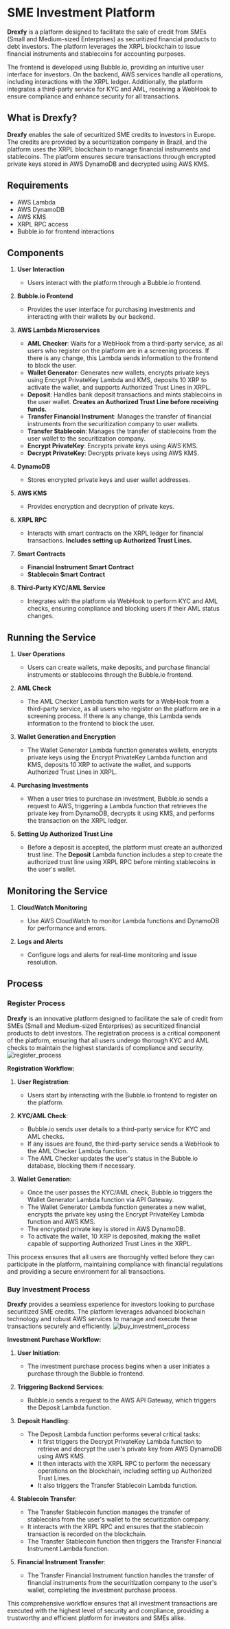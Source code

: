 # SME Investment Platform

**Drexfy** is a platform designed to facilitate the sale of credit from SMEs (Small and Medium-sized Enterprises) as securitized financial products to debt investors. The platform leverages the XRPL blockchain to issue financial instruments and stablecoins for accounting purposes.

The frontend is developed using Bubble.io, providing an intuitive user interface for investors. On the backend, AWS services handle all operations, including interactions with the XRPL ledger. Additionally, the platform integrates a third-party service for KYC and AML, receiving a WebHook to ensure compliance and enhance security for all transactions.

## What is Drexfy?

**Drexfy** enables the sale of securitized SME credits to investors in Europe. The credits are provided by a securitization company in Brazil, and the platform uses the XRPL blockchain to manage financial instruments and stablecoins. The platform ensures secure transactions through encrypted private keys stored in AWS DynamoDB and decrypted using AWS KMS.

## Requirements

- AWS Lambda
- AWS DynamoDB
- AWS KMS
- XRPL RPC access
- Bubble.io for frontend interactions

## Components

1. **User Interaction**
   - Users interact with the platform through a Bubble.io frontend.
   
2. **Bubble.io Frontend**
   - Provides the user interface for purchasing investments and interacting with their wallets by our backend.

3. **AWS Lambda Microservices**
   - **AML Checker**: Waits for a WebHook from a third-party service, as all users who register on the platform are in a screening process. If there is any change, this Lambda sends information to the frontend to block the user.
   - **Wallet Generator**: Generates new wallets, encrypts private keys using Encrypt PrivateKey Lambda and KMS, deposits 10 XRP to activate the wallet, and supports Authorized Trust Lines in XRPL.
   - **Deposit**: Handles bank deposit transactions and mints stablecoins in the user wallet. **Creates an Authorized Trust Line before receiving funds.**
   - **Transfer Financial Instrument**: Manages the transfer of financial instruments from the securitization company to user wallets.
   - **Transfer Stablecoin**: Manages the transfer of stablecoins from the user wallet to the securitization company.
   - **Encrypt PrivateKey**: Encrypts private keys using AWS KMS.
   - **Decrypt PrivateKey**: Decrypts private keys using AWS KMS.

4. **DynamoDB**
   - Stores encrypted private keys and user wallet addresses.

5. **AWS KMS**
   - Provides encryption and decryption of private keys.

6. **XRPL RPC**
   - Interacts with smart contracts on the XRPL ledger for financial transactions. **Includes setting up Authorized Trust Lines.**

7. **Smart Contracts**
   - **Financial Instrument Smart Contract**
   - **Stablecoin Smart Contract**

8. **Third-Party KYC/AML Service**
   - Integrates with the platform via WebHook to perform KYC and AML checks, ensuring compliance and blocking users if their AML status changes.

## Running the Service

1. **User Operations**

   - Users can create wallets, make deposits, and purchase financial instruments or stablecoins through the Bubble.io frontend.

2. **AML Check**

   - The AML Checker Lambda function waits for a WebHook from a third-party service, as all users who register on the platform are in a screening process. If there is any change, this Lambda sends information to the frontend to block the user.

3. **Wallet Generation and Encryption**

   - The Wallet Generator Lambda function generates wallets, encrypts private keys using the Encrypt PrivateKey Lambda function and KMS, deposits 10 XRP to activate the wallet, and supports Authorized Trust Lines in XRPL.

4. **Purchasing Investments**

   - When a user tries to purchase an investment, Bubble.io sends a request to AWS, triggering a Lambda function that retrieves the private key from DynamoDB, decrypts it using KMS, and performs the transaction on the XRPL ledger.

5. **Setting Up Authorized Trust Line**

   - Before a deposit is accepted, the platform must create an authorized trust line. The **Deposit** Lambda function includes a step to create the authorized trust line using XRPL RPC before minting stablecoins in the user's wallet.

## Monitoring the Service

1. **CloudWatch Monitoring**

   - Use AWS CloudWatch to monitor Lambda functions and DynamoDB for performance and errors.

2. **Logs and Alerts**

   - Configure logs and alerts for real-time monitoring and issue resolution.

## Process

### Register Process

**Drexfy** is an innovative platform designed to facilitate the sale of credit from SMEs (Small and Medium-sized Enterprises) as securitized financial products to debt investors. The registration process is a critical component of the platform, ensuring that all users undergo thorough KYC and AML checks to maintain the highest standards of compliance and security.
![register_process](https://github.com/hcaumo/Ripple/assets/65081463/9c7d5836-7983-4b94-ace5-787c565f125c)

**Registration Workflow:**

1. **User Registration**:
   - Users start by interacting with the Bubble.io frontend to register on the platform.
   
2. **KYC/AML Check**:
   - Bubble.io sends user details to a third-party service for KYC and AML checks.
   - If any issues are found, the third-party service sends a WebHook to the AML Checker Lambda function.
   - The AML Checker updates the user's status in the Bubble.io database, blocking them if necessary.
   
3. **Wallet Generation**:
   - Once the user passes the KYC/AML check, Bubble.io triggers the Wallet Generator Lambda function via API Gateway.
   - The Wallet Generator Lambda function generates a new wallet, encrypts the private key using the Encrypt PrivateKey Lambda function and AWS KMS.
   - The encrypted private key is stored in AWS DynamoDB.
   - To activate the wallet, 10 XRP is deposited, making the wallet capable of supporting Authorized Trust Lines in the XRPL.

This process ensures that all users are thoroughly vetted before they can participate in the platform, maintaining compliance with financial regulations and providing a secure environment for all transactions.

### Buy Investment Process

**Drexfy** provides a seamless experience for investors looking to purchase securitized SME credits. The platform leverages advanced blockchain technology and robust AWS services to manage and execute these transactions securely and efficiently.
![buy_investment_process](https://github.com/hcaumo/Ripple/assets/65081463/7ff73f5b-9f89-497c-a82f-6bf21db1da4a)

**Investment Purchase Workflow:**

1. **User Initiation**:
   - The investment purchase process begins when a user initiates a purchase through the Bubble.io frontend.

2. **Triggering Backend Services**:
   - Bubble.io sends a request to the AWS API Gateway, which triggers the Deposit Lambda function.

3. **Deposit Handling**:
   - The Deposit Lambda function performs several critical tasks:
     - It first triggers the Decrypt PrivateKey Lambda function to retrieve and decrypt the user's private key from AWS DynamoDB using AWS KMS.
     - It then interacts with the XRPL RPC to perform the necessary operations on the blockchain, including setting up Authorized Trust Lines.
     - It also triggers the Transfer Stablecoin Lambda function.

4. **Stablecoin Transfer**:
   - The Transfer Stablecoin function manages the transfer of stablecoins from the user's wallet to the securitization company.
   - It interacts with the XRPL RPC and ensures that the stablecoin transaction is recorded on the blockchain.
   - The Transfer Stablecoin function then triggers the Transfer Financial Instrument Lambda function.

5. **Financial Instrument Transfer**:
   - The Transfer Financial Instrument function handles the transfer of financial instruments from the securitization company to the user's wallet, completing the investment purchase process.

This comprehensive workflow ensures that all investment transactions are executed with the highest level of security and compliance, providing a trustworthy and efficient platform for investors and SMEs alike.
